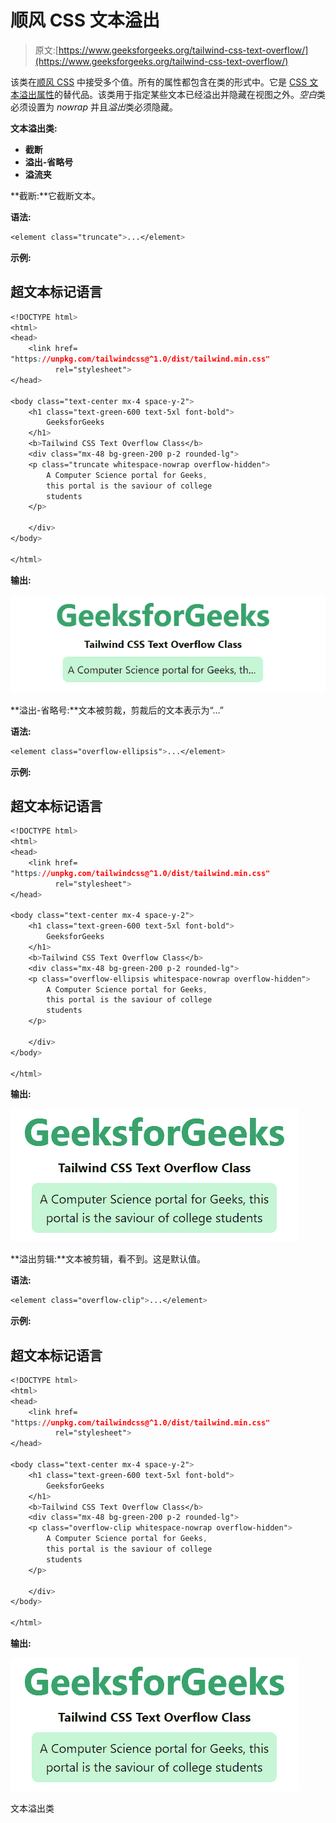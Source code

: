# 顺风 CSS 文本溢出

> 原文:[https://www.geeksforgeeks.org/tailwind-css-text-overflow/](https://www.geeksforgeeks.org/tailwind-css-text-overflow/)

该类在[顺风 CSS](https://www.geeksforgeeks.org/css-tailwind-introduction/) 中接受多个值。所有的属性都包含在类的形式中。它是 [CSS 文本溢出属性](https://www.geeksforgeeks.org/css-text-overflow-property/)的替代品。该类用于指定某些文本已经溢出并隐藏在视图之外。*空白*类必须设置为 *nowrap* 并且*溢出*类必须隐藏。

**文本溢出类:**

*   **截断**
*   **溢出-省略号**
*   **溢流夹**

**截断:**它截断文本。

**语法:**

```css
<element class="truncate">...</element>
```

**示例:**

## 超文本标记语言

```css
<!DOCTYPE html> 
<html>
<head> 
    <link href=
"https://unpkg.com/tailwindcss@^1.0/dist/tailwind.min.css" 
          rel="stylesheet"> 
</head> 

<body class="text-center mx-4 space-y-2"> 
    <h1 class="text-green-600 text-5xl font-bold">
        GeeksforGeeks
    </h1> 
    <b>Tailwind CSS Text Overflow Class</b> 
    <div class="mx-48 bg-green-200 p-2 rounded-lg">
    <p class="truncate whitespace-nowrap overflow-hidden"> 
        A Computer Science portal for Geeks, 
        this portal is the saviour of college 
        students
    </p>

    </div>
</body> 

</html> 
```

**输出:**

![](img/93e42f5a9b027c22464806315e191fdd.png)

**溢出-省略号:**文本被剪裁，剪裁后的文本表示为“…”

**语法:**

```css
<element class="overflow-ellipsis">...</element>
```

**示例:**

## 超文本标记语言

```css
<!DOCTYPE html> 
<html>
<head> 
    <link href=
"https://unpkg.com/tailwindcss@^1.0/dist/tailwind.min.css" 
          rel="stylesheet"> 
</head> 

<body class="text-center mx-4 space-y-2"> 
    <h1 class="text-green-600 text-5xl font-bold">
        GeeksforGeeks
    </h1> 
    <b>Tailwind CSS Text Overflow Class</b> 
    <div class="mx-48 bg-green-200 p-2 rounded-lg">
    <p class="overflow-ellipsis whitespace-nowrap overflow-hidden"> 
        A Computer Science portal for Geeks, 
        this portal is the saviour of college 
        students
    </p>

    </div>
</body> 

</html> 
```

**输出:**

![](img/44765289301657e7e2352248be1c2ea0.png)

**溢出剪辑:**文本被剪辑，看不到。这是默认值。

**语法:**

```css
<element class="overflow-clip">...</element>
```

**示例:**

## 超文本标记语言

```css
<!DOCTYPE html> 
<html>
<head> 
    <link href=
"https://unpkg.com/tailwindcss@^1.0/dist/tailwind.min.css" 
          rel="stylesheet"> 
</head> 

<body class="text-center mx-4 space-y-2"> 
    <h1 class="text-green-600 text-5xl font-bold">
        GeeksforGeeks
    </h1> 
    <b>Tailwind CSS Text Overflow Class</b> 
    <div class="mx-48 bg-green-200 p-2 rounded-lg">
    <p class="overflow-clip whitespace-nowrap overflow-hidden"> 
        A Computer Science portal for Geeks, 
        this portal is the saviour of college 
        students
    </p>

    </div>
</body> 

</html> 
```

**输出:**

![](img/e7f72f2c7a610cba78d07a791d800d15.png)

文本溢出类